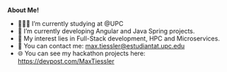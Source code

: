 <a href=""></a>

**About Me!**

- 👨🏽‍💻  I’m currently studying at @UPC
- 🌱 I’m currently developing Angular and Java Spring projects.
- 🤔 My interest lies in Full-Stack development, HPC and Microservices.
- 💬 You can contact me: [max.tiessler@estudiantat.upc.edu](max.tiessler@estudiantat.upc.edu)
- 🌐 You can see my hackathon projects here: https://devpost.com/MaxTiessler


